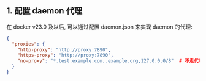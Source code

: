 ## 1. 配置 daemon 代理

在 docker v23.0 及以后, 可以通过配置 daemon.json 来实现 daemon 的代理: 

```json
{
  "proxies": {
    "http-proxy": "http://proxy:7890",
    "https-proxy": "http://proxy:7890",
    "no-proxy": "*.test.example.com,.example.org,127.0.0.0/8"  # 不走代理的网站
  }
}
```